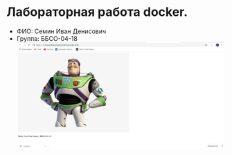 # Лабораторная работа docker.
- ФИО: Семин Иван Денисович
- Группа: ББСО-04-18
![Image alt](https://github.com/Vancho-Denisovich/OSLabs/blob/master/docker/screenshot.jpg)

